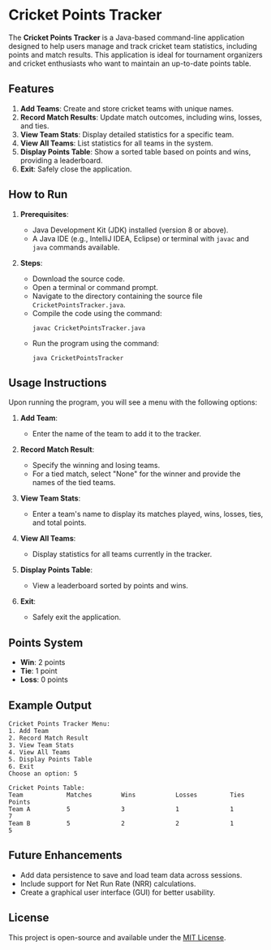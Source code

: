 # Cricket Points Tracker

The **Cricket Points Tracker** is a Java-based command-line application designed to help users manage and track cricket team statistics, including points and match results. This application is ideal for tournament organizers and cricket enthusiasts who want to maintain an up-to-date points table.

## Features

1. **Add Teams**: Create and store cricket teams with unique names.
2. **Record Match Results**: Update match outcomes, including wins, losses, and ties.
3. **View Team Stats**: Display detailed statistics for a specific team.
4. **View All Teams**: List statistics for all teams in the system.
5. **Display Points Table**: Show a sorted table based on points and wins, providing a leaderboard.
6. **Exit**: Safely close the application.

## How to Run

1. **Prerequisites**:
   - Java Development Kit (JDK) installed (version 8 or above).
   - A Java IDE (e.g., IntelliJ IDEA, Eclipse) or terminal with `javac` and `java` commands available.

2. **Steps**:
   - Download the source code.
   - Open a terminal or command prompt.
   - Navigate to the directory containing the source file `CricketPointsTracker.java`.
   - Compile the code using the command:
     ```
     javac CricketPointsTracker.java
     ```
   - Run the program using the command:
     ```
     java CricketPointsTracker
     ```

## Usage Instructions

Upon running the program, you will see a menu with the following options:

1. **Add Team**:
   - Enter the name of the team to add it to the tracker.

2. **Record Match Result**:
   - Specify the winning and losing teams.
   - For a tied match, select "None" for the winner and provide the names of the tied teams.

3. **View Team Stats**:
   - Enter a team's name to display its matches played, wins, losses, ties, and total points.

4. **View All Teams**:
   - Display statistics for all teams currently in the tracker.

5. **Display Points Table**:
   - View a leaderboard sorted by points and wins.

6. **Exit**:
   - Safely exit the application.

## Points System

- **Win**: 2 points
- **Tie**: 1 point
- **Loss**: 0 points

## Example Output

```
Cricket Points Tracker Menu:
1. Add Team
2. Record Match Result
3. View Team Stats
4. View All Teams
5. Display Points Table
6. Exit
Choose an option: 5

Cricket Points Table:
Team            Matches        Wins           Losses         Ties           Points         
Team A          5              3              1              1              7              
Team B          5              2              2              1              5              
```

## Future Enhancements

- Add data persistence to save and load team data across sessions.
- Include support for Net Run Rate (NRR) calculations.
- Create a graphical user interface (GUI) for better usability.

## License

This project is open-source and available under the [MIT License](LICENSE).

